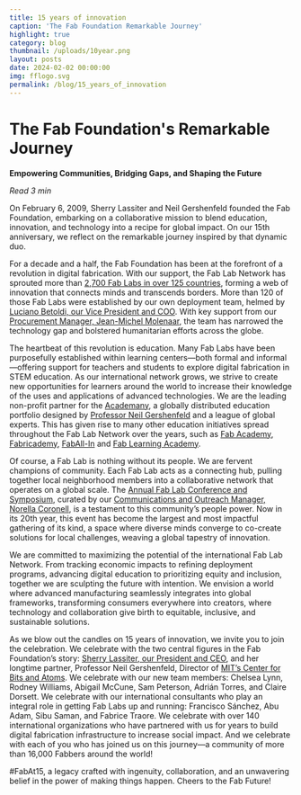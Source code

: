 ```yaml
---
title: 15 years of innovation
caption: 'The Fab Foundation Remarkable Journey'
highlight: true
category: blog
thumbnail: /uploads/10year.png
layout: posts
date: 2024-02-02 00:00:00
img: fflogo.svg
permalink: /blog/15_years_of_innovation
---
```


# The Fab Foundation's Remarkable Journey

**Empowering Communities, Bridging Gaps, and Shaping the Future**

*Read 3 min*

On February 6, 2009, Sherry Lassiter and Neil Gershenfeld founded the Fab Foundation, embarking on a collaborative mission to blend education, innovation, and technology into a recipe for global impact. On our 15th anniversary, we reflect on the remarkable journey inspired by that dynamic duo.

For a decade and a half, the Fab Foundation has been at the forefront of a revolution in digital fabrication. With our support, the Fab Lab Network has sprouted more than [2,700 Fab Labs in over 125 countries](https://fablabs.io/labs/map), forming a web of innovation that connects minds and transcends borders. More than 120 of those Fab Labs were established by our own deployment team, helmed by [Luciano Betoldi, our Vice President and COO](https://www.linkedin.com/in/betoldi/). With key support from our [Procurement Manager, Jean-Michel Molenaar](https://www.linkedin.com/in/jeanmichel-molenaar-352479209/), the team has narrowed the technology gap and bolstered humanitarian efforts across the globe.

The heartbeat of this revolution is education. Many Fab Labs have been purposefully established within learning centers—both formal and informal—offering support for teachers and students to explore digital fabrication in STEM education. As our international network grows, we strive to create new opportunities for learners around the world to increase their knowledge of the uses and applications of advanced technologies. We are the leading non-profit partner for the [Academany](https://academany.org/), a globally distributed education portfolio designed by [Professor Neil Gershenfeld](https://ng.cba.mit.edu/) and a league of global experts. This has given rise to many other education initiatives spread throughout the Fab Lab Network over the years, such as [Fab Academy](https://fabacademy.org/), [Fabricademy](https://textile-academy.org/), [FabAll-In](https://academany.org/fab-all-in/) and [Fab Learning Academy](https://fla.academany.org/).

Of course, a Fab Lab is nothing without its people. We are fervent champions of community. Each Fab Lab acts as a connecting hub, pulling together local neighborhood members into a collaborative network that operates on a global scale. The [Annual Fab Lab Conference and Symposium](https://fabevent.org/), curated by our [Communications and Outreach Manager, Norella Coronell](https://www.linkedin.com/in/norella-coronell/), is a testament to this community’s people power. Now in its 20th year, this event has become the largest and most impactful gathering of its kind, a space where diverse minds converge to co-create solutions for local challenges, weaving a global tapestry of innovation.

We are committed to maximizing the potential of the international Fab Lab Network. From tracking economic impacts to refining deployment programs, advancing digital education to prioritizing equity and inclusion, together we are sculpting the future with intention. We envision a world where advanced manufacturing seamlessly integrates into global frameworks, transforming consumers everywhere into creators, where technology and collaboration give birth to equitable, inclusive, and sustainable solutions.

As we blow out the candles on 15 years of innovation, we invite you to join the celebration. We celebrate with the two central figures in the Fab Foundation’s story: [Sherry Lassiter, our President and CEO](https://www.linkedin.com/in/sherry-lassiter-29b34110/), and her longtime partner, Professor Neil Gershenfeld, Director of [MIT’s Center for Bits and Atoms](https://cba.mit.edu/). We celebrate with our new team members: Chelsea Lynn, Rodney Williams, Abigail McCune, Sam Peterson, Adrián Torres, and Claire Dorsett. We celebrate with our international consultants who play an integral role in getting Fab Labs up and running: Francisco Sánchez, Abu Adam, Sibu Saman, and Fabrice Traore. We celebrate with over 140 international organizations who have partnered with us for years to build digital fabrication infrastructure to increase social impact. And we celebrate with each of you who has joined us on this journey—a community of more than 16,000 Fabbers around the world!

#FabAt15, a legacy crafted with ingenuity, collaboration, and an unwavering belief in the power of making things happen. Cheers to the Fab Future!


